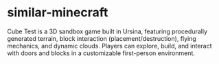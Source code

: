 # similar-minecraft
Cube Test is a 3D sandbox game built in Ursina, featuring procedurally generated terrain, block interaction (placement/destruction), flying mechanics, and dynamic clouds. Players can explore, build, and interact with doors and blocks in a customizable first-person environment.
